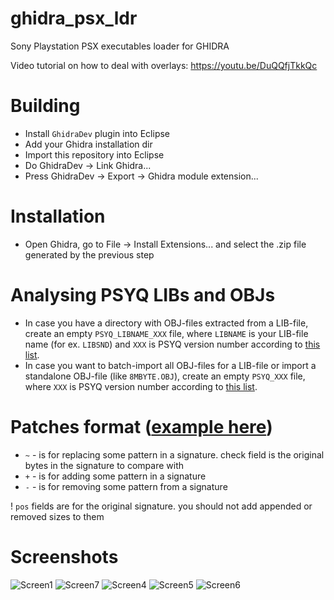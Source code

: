 # ghidra_psx_ldr
Sony Playstation PSX executables loader for GHIDRA

Video tutorial on how to deal with overlays: https://youtu.be/DuQQfjTkkQc

# Building
* Install `GhidraDev` plugin into Eclipse
* Add your Ghidra installation dir
* Import this repository into Eclipse
* Do GhidraDev -> Link Ghidra...
* Press GhidraDev -> Export -> Ghidra module extension...
    
# Installation
* Open Ghidra, go to File -> Install Extensions... and select the .zip file generated by the previous step

# Analysing PSYQ LIBs and OBJs
* In case you have a directory with OBJ-files extracted from a LIB-file, create an empty `PSYQ_LIBNAME_XXX` file, where `LIBNAME` is your LIB-file name (for ex. `LIBSND`) and `XXX` is PSYQ version number according to [this list](https://github.com/lab313ru/psx_psyq_signatures).
* In case you want to batch-import all OBJ-files for a LIB-file or import a standalone OBJ-file (like `8MBYTE.OBJ`), create an empty `PSYQ_XXX` file, where `XXX` is PSYQ version number according to [this list](https://github.com/lab313ru/psx_psyq_signatures).

# Patches format ([example here](https://github.com/lab313ru/ghidra_psx_ldr/blob/master/data/psyq/patches.json))

* `~` - is for replacing some pattern in a signature. check field is the original bytes in the signature to compare with
* `+` - is for adding some pattern in a signature
* `-` - is for removing some pattern from a signature

! `pos` fields are for the original signature. you should not add appended or removed sizes to them

# Screenshots

![Screen1](/imgs/screen1.png?raw=true)
![Screen7](/imgs/screen7.png?raw=true)
![Screen4](/imgs/screen4.png?raw=true)
![Screen5](/imgs/screen5.png?raw=true)
![Screen6](/imgs/screen6.png?raw=true)

